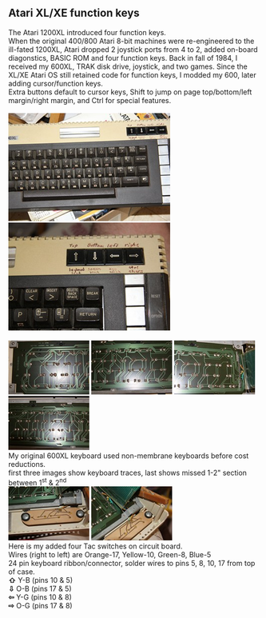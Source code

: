 ## **Atari XL/XE function keys**
The Atari 1200XL introduced four function keys. <br/>
When the original 400/800 Atari 8-bit machines were re-engineered to the ill-fated 1200XL, Atari dropped 2 joystick ports from 4 to 2, added on-board diagonstics, BASIC ROM and four function keys. Back in fall of 1984, I received my 600XL, TRAK disk drive, joystick, and two games. Since the XL/XE Atari OS still retained code for function keys, I modded my 600, later adding cursor/function keys.  
Extra buttons default to cursor keys, Shift to jump on page top/bottom/left margin/right margin, and Ctrl for special features.  
<br/>
[![B](pic/TNx2/IMG_2027.JPG)](pic/IMG_2027.JPG) 
[![A](pic/TNx2/IMG_2026.JPG)](pic/IMG_2026.JPG) <br/>
<br/>
[![1](pic/TN/IMG_2023.JPG)](pic/IMG_2023.JPG) 
[![2](pic/TN/IMG_2022.JPG)](pic/IMG_2022.JPG) 
[![3](pic/TN/IMG_2021.JPG)](pic/IMG_2021.JPG) 
[![4](pic/TN/IMG_2028.JPG)](pic/IMG_2028.JPG)  
My original 600XL keyboard used non-membrane keyboards before cost reductions.  
first three images show keyboard traces, last shows missed 1-2" section between 1<sup>st</sup> & 2<sup>nd</sup><br/>
[![5](pic/TN/IMG_2024.JPG)](pic/IMG_2024.JPG)
[![6](pic/TN/IMG_2025.JPG)](pic/IMG_2025.JPG)  
Here is my added four Tac switches on circuit board.  
Wires (right to left) are Orange-17, Yellow-10, Green-8, Blue-5   
24 pin keyboard ribbon/connector, solder wires to pins 5, 8, 10, 17 from top of case. <br/>
**⇧** Y-B (pins 10 & 5)  
**⇩** O-B (pins 17 & 5)  
**⇦** Y-G (pins 10 & 8)  
**⇨** O-G (pins 17 & 8)  
<br/> 
